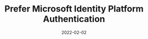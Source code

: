 ---
title: "Prefer Microsoft Identity Platform Authentication"
content-type: ""
date: 2022-02-02
entry-type: 
entry-category: integration
connection-id: 
connection-version: 
pull-request: "https://github.com/singer-io/tap-bing-ads/pull/99"
---